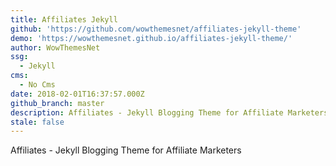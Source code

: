 ```yaml
---
title: Affiliates Jekyll
github: 'https://github.com/wowthemesnet/affiliates-jekyll-theme'
demo: 'https://wowthemesnet.github.io/affiliates-jekyll-theme/'
author: WowThemesNet
ssg:
  - Jekyll
cms:
  - No Cms
date: 2018-02-01T16:37:57.000Z
github_branch: master
description: Affiliates - Jekyll Blogging Theme for Affiliate Marketers
stale: false
---
```


Affiliates - Jekyll Blogging Theme for Affiliate Marketers
